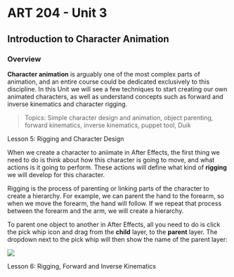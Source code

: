 # **ART 204 - Unit 3**

## Introduction to Character Animation

### **Overview**

**Character animation** is arguably one of the most complex parts of animation, and an entire course could be dedicated exclusively to this discipline. In this Unit we will see a few techniques to start creating our own animated characters, as well as understand concepts such as forward and inverse kinematics and character rigging.

>Topics:
Simple character design and animation, object parenting, forward kinematics, inverse kinematics, puppet tool, Duik


Lesson 5: Rigging and Character Design

When we create a character to aniimate in After Effects, the first thing we need to do is think about how this character is going to move, and what actions is it going to perform. These actions will define what kind of **rigging** we will develop for this character. 
			
Rigging is the process of parenting or linking parts of the character to create a hierarchy. For example, we can parent the hand to the forearm, so when we move the forearm, the hand will follow. If we repeat that process between the forearm and the arm, we will create a hierarchy.

To parent one object to another in After Effects, all you need to do is click the pick whip icon and drag from the **child** layer, to the **parent** layer. The dropdown next to the pick whip will then show the name of the parent layer:

![](/assets/unit3/parent_layers.gif)



Lesson 6: Rigging, Forward and Inverse Kinematics


